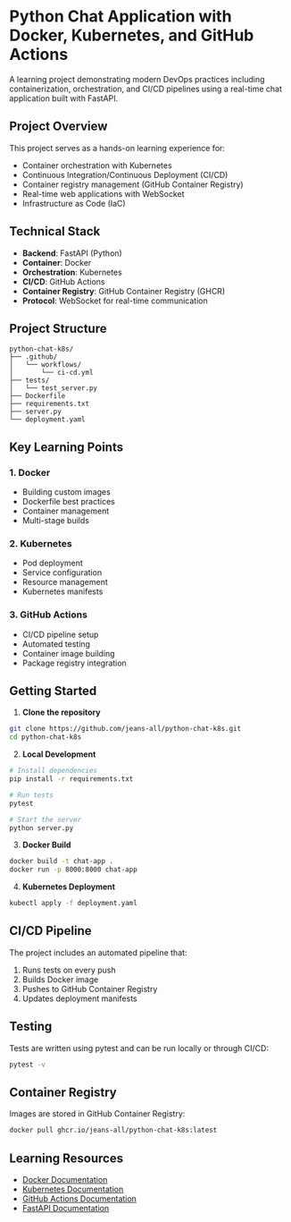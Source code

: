 # Python Chat Application with Docker, Kubernetes, and GitHub Actions

A learning project demonstrating modern DevOps practices including containerization, orchestration, and CI/CD pipelines using a real-time chat application built with FastAPI.

## Project Overview

This project serves as a hands-on learning experience for:
- Container orchestration with Kubernetes
- Continuous Integration/Continuous Deployment (CI/CD)
- Container registry management (GitHub Container Registry)
- Real-time web applications with WebSocket
- Infrastructure as Code (IaC)

## Technical Stack

- **Backend**: FastAPI (Python)
- **Container**: Docker
- **Orchestration**: Kubernetes
- **CI/CD**: GitHub Actions
- **Container Registry**: GitHub Container Registry (GHCR)
- **Protocol**: WebSocket for real-time communication

## Project Structure

```
python-chat-k8s/
├── .github/
│   └── workflows/
│       └── ci-cd.yml
├── tests/
│   └── test_server.py
├── Dockerfile
├── requirements.txt
├── server.py
└── deployment.yaml
```

## Key Learning Points

### 1. Docker
- Building custom images
- Dockerfile best practices
- Container management
- Multi-stage builds

### 2. Kubernetes
- Pod deployment
- Service configuration
- Resource management
- Kubernetes manifests

### 3. GitHub Actions
- CI/CD pipeline setup
- Automated testing
- Container image building
- Package registry integration

## Getting Started

1. **Clone the repository**
```bash
git clone https://github.com/jeans-all/python-chat-k8s.git
cd python-chat-k8s
```

2. **Local Development**
```bash
# Install dependencies
pip install -r requirements.txt

# Run tests
pytest

# Start the server
python server.py
```

3. **Docker Build**
```bash
docker build -t chat-app .
docker run -p 8000:8000 chat-app
```

4. **Kubernetes Deployment**
```bash
kubectl apply -f deployment.yaml
```

## CI/CD Pipeline

The project includes an automated pipeline that:
1. Runs tests on every push
2. Builds Docker image
3. Pushes to GitHub Container Registry
4. Updates deployment manifests

## Testing

Tests are written using pytest and can be run locally or through CI/CD:
```bash
pytest -v
```

## Container Registry

Images are stored in GitHub Container Registry:
```bash
docker pull ghcr.io/jeans-all/python-chat-k8s:latest
```

## Learning Resources

- [Docker Documentation](https://docs.docker.com/)
- [Kubernetes Documentation](https://kubernetes.io/docs/)
- [GitHub Actions Documentation](https://docs.github.com/en/actions)
- [FastAPI Documentation](https://fastapi.tiangolo.com/)

